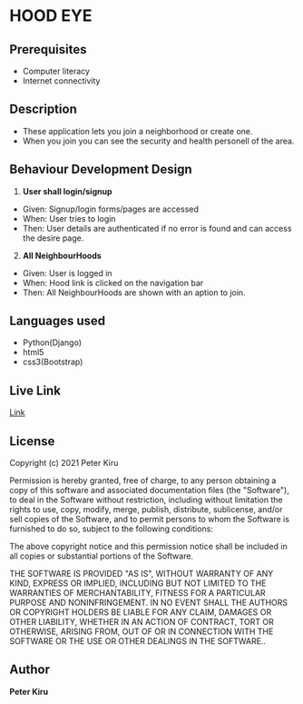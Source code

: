 # HOOD EYE
## Prerequisites
* Computer literacy
* Internet connectivity

## Description
* These application lets you join a neighborhood or create one.
* When you join you can see the security and health personell of the area.


## Behaviour Development Design
1. **User shall login/signup**
* Given: Signup/login forms/pages are accessed
* When: User tries to login
* Then: User details are authenticated if no error is found and can access the desire page.

2. **All NeighbourHoods**
* Given: User is logged in
* When: Hood link is clicked on the navigation bar
* Then: All NeighbourHoods are shown with an aption to join.

## Languages used
* Python(Django)
* html5
* css3(Bootstrap)


## Live Link
[Link]()


## License
Copyright (c) 2021 Peter Kiru

Permission is hereby granted, free of charge, to any person obtaining
a copy of this software and associated documentation files (the
"Software"), to deal in the Software without restriction, including
without limitation the rights to use, copy, modify, merge, publish,
distribute, sublicense, and/or sell copies of the Software, and to
permit persons to whom the Software is furnished to do so, subject to
the following conditions:

The above copyright notice and this permission notice shall be
included in all copies or substantial portions of the Software.

THE SOFTWARE IS PROVIDED "AS IS", WITHOUT WARRANTY OF ANY KIND,
EXPRESS OR IMPLIED, INCLUDING BUT NOT LIMITED TO THE WARRANTIES OF
MERCHANTABILITY, FITNESS FOR A PARTICULAR PURPOSE AND
NONINFRINGEMENT. IN NO EVENT SHALL THE AUTHORS OR COPYRIGHT HOLDERS BE
LIABLE FOR ANY CLAIM, DAMAGES OR OTHER LIABILITY, WHETHER IN AN ACTION
OF CONTRACT, TORT OR OTHERWISE, ARISING FROM, OUT OF OR IN CONNECTION
WITH THE SOFTWARE OR THE USE OR OTHER DEALINGS IN THE SOFTWARE..

## Author
**Peter Kiru**